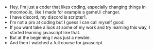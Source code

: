 - Hey, I'm just a coder that likes coding, especially changing things in moomoo.io, like I made for example a gameUI changer.
- I have discord, my discord is scripter1.
- I'm not a pro at coding but I guess I can call myself good.
- If you want take a look at some of my work and try learning this way, I started learning javascript like that.
- But at the beginning I was just a newbie.
- And then I watched a full course for javascript.
<!---
Idk0712/Idk0712 is a ✨ special ✨ repository because its `README.md` (this file) appears on your GitHub profile.
You can click the Preview link to take a look at your changes.
--->
